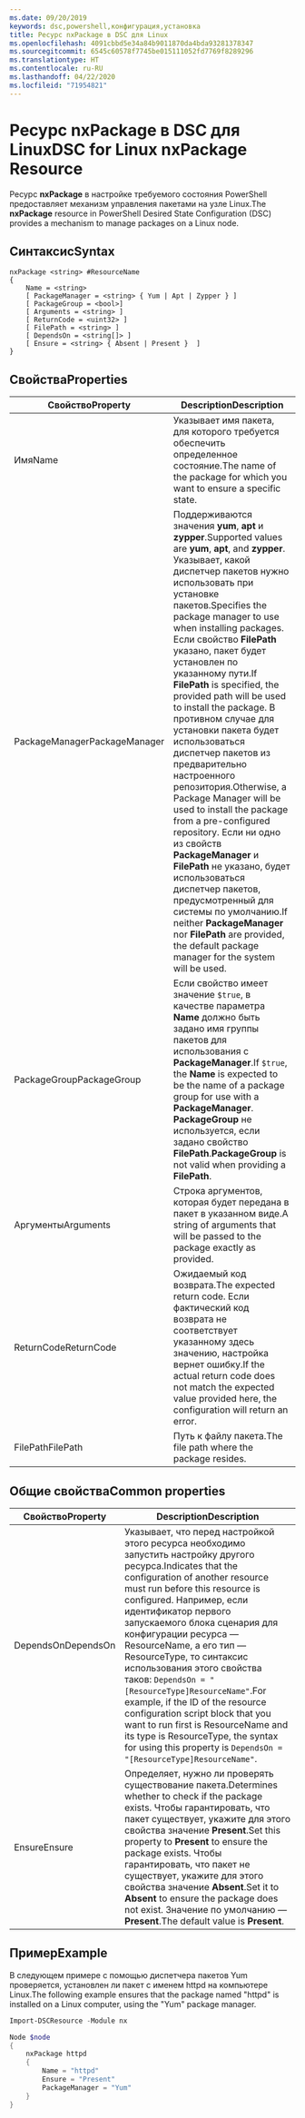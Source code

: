 ```yaml
---
ms.date: 09/20/2019
keywords: dsc,powershell,конфигурация,установка
title: Ресурс nxPackage в DSC для Linux
ms.openlocfilehash: 4091cbbd5e34a84b9011870da4bda93281378347
ms.sourcegitcommit: 6545c60578f7745be015111052fd7769f8289296
ms.translationtype: HT
ms.contentlocale: ru-RU
ms.lasthandoff: 04/22/2020
ms.locfileid: "71954821"
---
```

# <a name="dsc-for-linux-nxpackage-resource"></a><span data-ttu-id="a21e0-103">Ресурс nxPackage в DSC для Linux</span><span class="sxs-lookup"><span data-stu-id="a21e0-103">DSC for Linux nxPackage Resource</span></span>

<span data-ttu-id="a21e0-104">Ресурс **nxPackage** в настройке требуемого состояния PowerShell предоставляет механизм управления пакетами на узле Linux.</span><span class="sxs-lookup"><span data-stu-id="a21e0-104">The **nxPackage** resource in PowerShell Desired State Configuration (DSC) provides a mechanism to manage packages on a Linux node.</span></span>

## <a name="syntax"></a><span data-ttu-id="a21e0-105">Синтаксис</span><span class="sxs-lookup"><span data-stu-id="a21e0-105">Syntax</span></span>

```Syntax
nxPackage <string> #ResourceName
{
    Name = <string>
    [ PackageManager = <string> { Yum | Apt | Zypper } ]
    [ PackageGroup = <bool>]
    [ Arguments = <string> ]
    [ ReturnCode = <uint32> ]
    [ FilePath = <string> ]
    [ DependsOn = <string[]> ]
    [ Ensure = <string> { Absent | Present }  ]
}
```

## <a name="properties"></a><span data-ttu-id="a21e0-106">Свойства</span><span class="sxs-lookup"><span data-stu-id="a21e0-106">Properties</span></span>

|<span data-ttu-id="a21e0-107">Свойство</span><span class="sxs-lookup"><span data-stu-id="a21e0-107">Property</span></span> |<span data-ttu-id="a21e0-108">Description</span><span class="sxs-lookup"><span data-stu-id="a21e0-108">Description</span></span> |
|---|---|
|<span data-ttu-id="a21e0-109">Имя</span><span class="sxs-lookup"><span data-stu-id="a21e0-109">Name</span></span> |<span data-ttu-id="a21e0-110">Указывает имя пакета, для которого требуется обеспечить определенное состояние.</span><span class="sxs-lookup"><span data-stu-id="a21e0-110">The name of the package for which you want to ensure a specific state.</span></span> |
|<span data-ttu-id="a21e0-111">PackageManager</span><span class="sxs-lookup"><span data-stu-id="a21e0-111">PackageManager</span></span> |<span data-ttu-id="a21e0-112">Поддерживаются значения **yum**, **apt** и **zypper**.</span><span class="sxs-lookup"><span data-stu-id="a21e0-112">Supported values are **yum**, **apt**, and **zypper**.</span></span> <span data-ttu-id="a21e0-113">Указывает, какой диспетчер пакетов нужно использовать при установке пакетов.</span><span class="sxs-lookup"><span data-stu-id="a21e0-113">Specifies the package manager to use when installing packages.</span></span> <span data-ttu-id="a21e0-114">Если свойство **FilePath** указано, пакет будет установлен по указанному пути.</span><span class="sxs-lookup"><span data-stu-id="a21e0-114">If **FilePath** is specified, the provided path will be used to install the package.</span></span> <span data-ttu-id="a21e0-115">В противном случае для установки пакета будет использоваться диспетчер пакетов из предварительно настроенного репозитория.</span><span class="sxs-lookup"><span data-stu-id="a21e0-115">Otherwise, a Package Manager will be used to install the package from a pre-configured repository.</span></span> <span data-ttu-id="a21e0-116">Если ни одно из свойств **PackageManager** и **FilePath** не указано, будет использоваться диспетчер пакетов, предусмотренный для системы по умолчанию.</span><span class="sxs-lookup"><span data-stu-id="a21e0-116">If neither **PackageManager** nor **FilePath** are provided, the default package manager for the system will be used.</span></span> |
|<span data-ttu-id="a21e0-117">PackageGroup</span><span class="sxs-lookup"><span data-stu-id="a21e0-117">PackageGroup</span></span> |<span data-ttu-id="a21e0-118">Если свойство имеет значение `$true`, в качестве параметра **Name** должно быть задано имя группы пакетов для использования с **PackageManager**.</span><span class="sxs-lookup"><span data-stu-id="a21e0-118">If `$true`, the **Name** is expected to be the name of a package group for use with a **PackageManager**.</span></span> <span data-ttu-id="a21e0-119">**PackageGroup** не используется, если задано свойство **FilePath**.</span><span class="sxs-lookup"><span data-stu-id="a21e0-119">**PackageGroup** is not valid when providing a **FilePath**.</span></span> |
|<span data-ttu-id="a21e0-120">Аргументы</span><span class="sxs-lookup"><span data-stu-id="a21e0-120">Arguments</span></span> |<span data-ttu-id="a21e0-121">Строка аргументов, которая будет передана в пакет в указанном виде.</span><span class="sxs-lookup"><span data-stu-id="a21e0-121">A string of arguments that will be passed to the package exactly as provided.</span></span> |
|<span data-ttu-id="a21e0-122">ReturnCode</span><span class="sxs-lookup"><span data-stu-id="a21e0-122">ReturnCode</span></span> |<span data-ttu-id="a21e0-123">Ожидаемый код возврата.</span><span class="sxs-lookup"><span data-stu-id="a21e0-123">The expected return code.</span></span> <span data-ttu-id="a21e0-124">Если фактический код возврата не соответствует указанному здесь значению, настройка вернет ошибку.</span><span class="sxs-lookup"><span data-stu-id="a21e0-124">If the actual return code does not match the expected value provided here, the configuration will return an error.</span></span> |
|<span data-ttu-id="a21e0-125">FilePath</span><span class="sxs-lookup"><span data-stu-id="a21e0-125">FilePath</span></span> |<span data-ttu-id="a21e0-126">Путь к файлу пакета.</span><span class="sxs-lookup"><span data-stu-id="a21e0-126">The file path where the package resides.</span></span> |

## <a name="common-properties"></a><span data-ttu-id="a21e0-127">Общие свойства</span><span class="sxs-lookup"><span data-stu-id="a21e0-127">Common properties</span></span>

|<span data-ttu-id="a21e0-128">Свойство</span><span class="sxs-lookup"><span data-stu-id="a21e0-128">Property</span></span> |<span data-ttu-id="a21e0-129">Description</span><span class="sxs-lookup"><span data-stu-id="a21e0-129">Description</span></span> |
|---|---|
|<span data-ttu-id="a21e0-130">DependsOn</span><span class="sxs-lookup"><span data-stu-id="a21e0-130">DependsOn</span></span> |<span data-ttu-id="a21e0-131">Указывает, что перед настройкой этого ресурса необходимо запустить настройку другого ресурса.</span><span class="sxs-lookup"><span data-stu-id="a21e0-131">Indicates that the configuration of another resource must run before this resource is configured.</span></span> <span data-ttu-id="a21e0-132">Например, если идентификатор первого запускаемого блока сценария для конфигурации ресурса — ResourceName, а его тип — ResourceType, то синтаксис использования этого свойства таков: `DependsOn = "[ResourceType]ResourceName"`.</span><span class="sxs-lookup"><span data-stu-id="a21e0-132">For example, if the ID of the resource configuration script block that you want to run first is ResourceName and its type is ResourceType, the syntax for using this property is `DependsOn = "[ResourceType]ResourceName"`.</span></span> |
|<span data-ttu-id="a21e0-133">Ensure</span><span class="sxs-lookup"><span data-stu-id="a21e0-133">Ensure</span></span> |<span data-ttu-id="a21e0-134">Определяет, нужно ли проверять существование пакета.</span><span class="sxs-lookup"><span data-stu-id="a21e0-134">Determines whether to check if the package exists.</span></span> <span data-ttu-id="a21e0-135">Чтобы гарантировать, что пакет существует, укажите для этого свойства значение **Present**.</span><span class="sxs-lookup"><span data-stu-id="a21e0-135">Set this property to **Present** to ensure the package exists.</span></span> <span data-ttu-id="a21e0-136">Чтобы гарантировать, что пакет не существует, укажите для этого свойства значение **Absent**.</span><span class="sxs-lookup"><span data-stu-id="a21e0-136">Set it to **Absent** to ensure the package does not exist.</span></span> <span data-ttu-id="a21e0-137">Значение по умолчанию — **Present**.</span><span class="sxs-lookup"><span data-stu-id="a21e0-137">The default value is **Present**.</span></span> |

## <a name="example"></a><span data-ttu-id="a21e0-138">Пример</span><span class="sxs-lookup"><span data-stu-id="a21e0-138">Example</span></span>

<span data-ttu-id="a21e0-139">В следующем примере с помощью диспетчера пакетов Yum проверяется, установлен ли пакет с именем httpd на компьютере Linux.</span><span class="sxs-lookup"><span data-stu-id="a21e0-139">The following example ensures that the package named "httpd" is installed on a Linux computer, using the "Yum" package manager.</span></span>

```powershell
Import-DSCResource -Module nx

Node $node
{
    nxPackage httpd
    {
        Name = "httpd"
        Ensure = "Present"
        PackageManager = "Yum"
    }
}
```